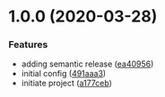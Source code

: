 # 1.0.0 (2020-03-28)


### Features

* adding semantic release ([ea40956](https://github.com/alektobias/ts-node-template/commit/ea409563a864f01ff9a392d7ff64eb8a391c26ac))
* initial config ([491aaa3](https://github.com/alektobias/ts-node-template/commit/491aaa3bdab31b2b6bb54f80fc0de3e4cf801484))
* initiate project ([a177ceb](https://github.com/alektobias/ts-node-template/commit/a177ceb8a7ee77219d1b4ea229dece42cac0e96a))
